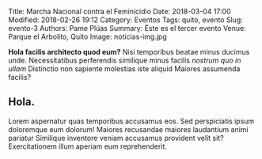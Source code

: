 Title: Marcha Nacional contra el Feminicidio
Date: 2018-03-04 17:00
Modified: 2018-02-26 19:12
Category: Eventos
Tags: quito, evento
Slug: evento-3
Authors: Pame Plúas
Summary: Éste es el tercer evento
Venue:  Parque el Arbolito, Quito
Image: noticias-img.jpg

**Hola facilis architecto quod eum?** Nisi temporibus beatae minus ducimus unde. Necessitatibus perferendis similique minus facilis _nostrum quo in ullam_ Distinctio non sapiente molestias iste aliquid Maiores assumenda facilis?

## Hola.

Lorem aspernatur quas temporibus accusamus eos. Sed perspiciatis ipsum doloremque eum dolorum! Maiores recusandae maiores laudantium animi pariatur Similique inventore veniam accusamus provident velit sit? Exercitationem illum aperiam eum reprehenderit.
